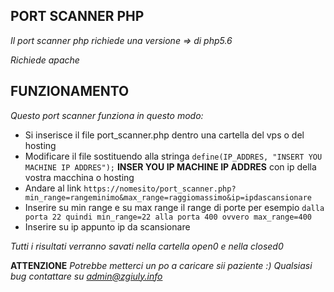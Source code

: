 ## PORT SCANNER PHP

*Il port scanner php richiede una versione => di php5.6*

*Richiede apache*

## FUNZIONAMENTO

*Questo port scanner funziona in questo modo:*

 - Si inserisce il file port_scanner.php dentro una cartella del vps o del hosting
 - Modificare il file sostituendo alla stringa `define(IP_ADDRES, "INSERT YOU MACHINE IP ADDRES");` **INSER YOU IP MACHINE IP ADDRES** con ip della vostra macchina o hosting
 - Andare al link `https://nomesito/port_scanner.php?min_range=rangeminimo&max_range=raggiomassimo&ip=ipdascansionare`
 - Inserire su min range e su max range il range di porte per esempio `dalla porta 22 quindi min_range=22 alla porta 400 ovvero max_range=400`
 - Inserire su ip appunto ip da scansionare

*Tutti i risultati verranno savati nella cartella open0 e nella closed0*
 
 **ATTENZIONE**
*Potrebbe metterci un po a caricare sii paziente :)*
*Qualsiasi bug contattare su admin@zgiuly.info* 
 
